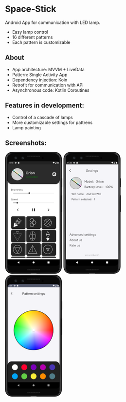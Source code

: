 # Space-Stick
Android App for communication with LED lamp.
- Easy lamp control
- 16 different patterns
- Each pattern is customizable

## About
- App architecture: MVVM + LiveData
- Pattern: Single Activity App
- Dependency injection: Koin
- Retrofit for communication with API
- Asynchronous code: Kotlin Coroutines

## Features in development: 
- Сontrol of a cascade of lamps
- More customizable settings for pattrens
- Lamp painting

## Screenshots:
<img src="/screenshots/screenshot_main.png" height="400px"/> <img src="/screenshots/screenshot_settings.png" height="400px"/> <img src="/screenshots/screenshot_pattern_settings.png" height="400px"/>
